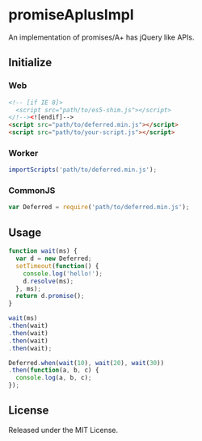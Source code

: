 # promiseAplusImpl

An implementation of promises/A+ has jQuery like APIs.

## Initialize

### Web

```html
<!-- [if IE 8]>
  <script src="path/to/es5-shim.js"></script>
</!--><![endif]-->
<script src="path/to/deferred.min.js"></script>
<script src="path/to/your-script.js"></script>
```

### Worker

```javascript
importScripts('path/to/deferred.min.js');
```

### CommonJS

```javascript
var Deferred = require('path/to/deferred.min.js');
```

## Usage

```javascript
function wait(ms) {
  var d = new Deferred;
  setTimeout(function() {
    console.log('hello!');
    d.resolve(ms);
  }, ms);
  return d.promise();
}

wait(ms)
.then(wait)
.then(wait)
.then(wait)
.then(wait);

Deferred.when(wait(10), wait(20), wait(30))
.then(function(a, b, c) {
  console.log(a, b, c);
});
```

## License

Released under the MIT License.
